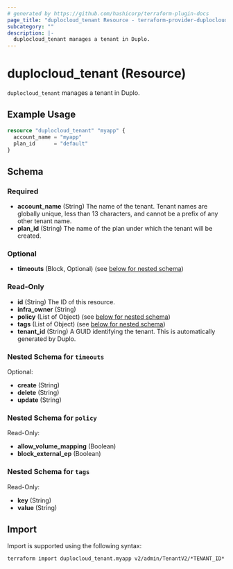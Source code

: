 ```yaml
---
# generated by https://github.com/hashicorp/terraform-plugin-docs
page_title: "duplocloud_tenant Resource - terraform-provider-duplocloud"
subcategory: ""
description: |-
  duplocloud_tenant manages a tenant in Duplo.
---
```


# duplocloud_tenant (Resource)

`duplocloud_tenant` manages a tenant in Duplo.

## Example Usage

```terraform
resource "duplocloud_tenant" "myapp" {
  account_name = "myapp"
  plan_id      = "default"
}
```

<!-- schema generated by tfplugindocs -->
## Schema

### Required

- **account_name** (String) The name of the tenant.  Tenant names are globally unique, less than 13 characters, and cannot be a prefix of any other tenant name.
- **plan_id** (String) The name of the plan under which the tenant will be created.

### Optional

- **timeouts** (Block, Optional) (see [below for nested schema](#nestedblock--timeouts))

### Read-Only

- **id** (String) The ID of this resource.
- **infra_owner** (String)
- **policy** (List of Object) (see [below for nested schema](#nestedatt--policy))
- **tags** (List of Object) (see [below for nested schema](#nestedatt--tags))
- **tenant_id** (String) A GUID identifying the tenant.  This is automatically generated by Duplo.

<a id="nestedblock--timeouts"></a>
### Nested Schema for `timeouts`

Optional:

- **create** (String)
- **delete** (String)
- **update** (String)


<a id="nestedatt--policy"></a>
### Nested Schema for `policy`

Read-Only:

- **allow_volume_mapping** (Boolean)
- **block_external_ep** (Boolean)


<a id="nestedatt--tags"></a>
### Nested Schema for `tags`

Read-Only:

- **key** (String)
- **value** (String)

## Import

Import is supported using the following syntax:

```shell
terraform import duplocloud_tenant.myapp v2/admin/TenantV2/*TENANT_ID*
```
